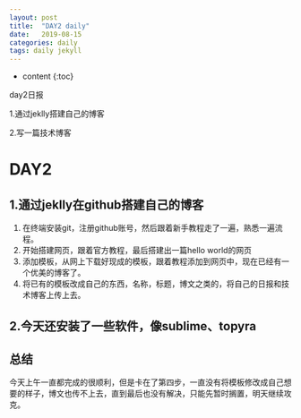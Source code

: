 ```yaml
---
layout: post
title:  "DAY2 daily"
date:   2019-08-15
categories: daily
tags: daily jekyll
---
```


* content
{:toc}

day2日报

1.通过jeklly搭建自己的博客

2.写一篇技术博客






<!-- ![燕十八](http://7q5cdt.com1.z0.glb.clouddn.com/teach-girlfriend-html-18swallows.png) -->
# DAY2

## 1.通过jeklly在github搭建自己的博客
1. 在终端安装git，注册github账号，然后跟着新手教程走了一遍，熟悉一遍流程。
2. 开始搭建网页，跟着官方教程，最后搭建出一篇hello world的网页
3. 添加模板，从网上下载好现成的模板，跟着教程添加到网页中，现在已经有一个优美的博客了。
4. 将已有的模板改成自己的东西，名称，标题，博文之类的，将自己的日报和技术博客上传上去。

## 2.今天还安装了一些软件，像sublime、topyra

## 总结
今天上午一直都完成的很顺利，但是卡在了第四步，一直没有将模板修改成自己想要的样子，博文也传不上去，直到最后也没有解决，只能先暂时搁置，明天继续攻克。